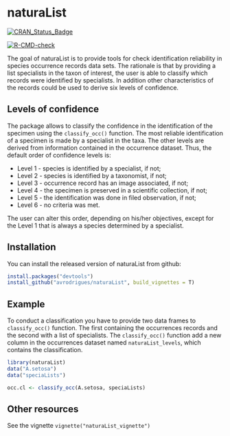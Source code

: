 
# naturaList

<!-- badges: start -->
[![CRAN_Status_Badge](https://www.r-pkg.org/badges/version/naturaList)](https://cran.r-project.org/package=naturaList)

[![R-CMD-check](https://github.com/avrodrigues/naturaList/workflows/R-CMD-check/badge.svg)](https://github.com/avrodrigues/naturaList/actions)
<!-- badges: end -->

The goal of naturaList is to provide tools for check identification reliability 
in species occurrence records data sets. The rationale is that by providing a list specialists in the taxon of interest, the user is able to classify which records were identified by specialists. In addition other characteristics of the records could be used to derive six levels of confidence. 

## Levels of confidence

The package allows to classify the confidence in the identification of the specimen using the `classify_occ()` function. The most reliable identification of a specimen is made by a specialist in the taxa. The other levels are derived from information contained in the occurrence dataset. Thus, the default order of confidence levels is:

 * Level 1 - species is identified by a specialist, if not;
 * Level 2 - species is identified by a taxonomist, if not;
 * Level 3 - occurrence record has an image associated, if not;
 * Level 4 - the specimen is preserved in a scientific collection, if not;
 * Level 5 - the identification was done in filed observation, if not;
 * Level 6 - no criteria was met.
 
The user can alter this order, depending on his/her objectives, except for the Level 1 that is always a species determined by a specialist. 

## Installation

You can install the released version of naturaList from github:

``` r
install.packages("devtools")
install_github("avrodrigues/naturaList", build_vignettes = T)
```

## Example

To conduct a classification you have to provide two data frames to `classify_occ()` function. The first containing the occurrences records and the second with a list of specialists.
The `classify_occ()` function add a new column in the occurrences dataset named `naturaList_levels`, which contains the classification.

``` r
library(naturaList)
data("A.setosa")
data("speciaLists")

occ.cl <- classify_occ(A.setosa, speciaLists)

```

## Other resources

See the vignette `vignette("naturaList_vignette")`


